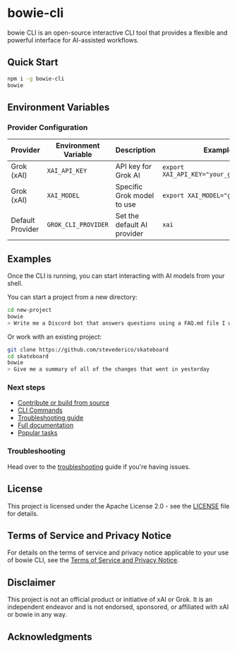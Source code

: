# bowie-cli
bowie CLI is an open-source interactive CLI tool that provides a flexible and powerful interface for AI-assisted workflows.

## Quick Start

```bash
npm i -g bowie-cli
bowie
```

## Environment Variables

### Provider Configuration

| Provider | Environment Variable | Description | Example |
|----------|---------------------|-------------|---------|
| Grok (xAI) | `XAI_API_KEY` | API key for Grok AI | `export XAI_API_KEY="your_grok_api_key"` |
| Grok (xAI) | `XAI_MODEL` | Specific Grok model to use | `export XAI_MODEL="grok-4-0709"` |
| Default Provider | `GROK_CLI_PROVIDER` | Set the default AI provider | `xai` | `export bowie_CLI_PROVIDER="xai"` |


## Examples

Once the CLI is running, you can start interacting with AI models from your shell.

You can start a project from a new directory:

```sh
cd new-project
bowie
> Write me a Discord bot that answers questions using a FAQ.md file I will provide
```

Or work with an existing project:

```sh
git clone https://github.com/stevederico/skateboard
cd skateboard
bowie
> Give me a summary of all of the changes that went in yesterday
```

### Next steps

- [Contribute or build from source](./CONTRIBUTING.md)
- [CLI Commands](./docs/cli/commands.md)
- [Troubleshooting guide](./docs/troubleshooting.md)
- [Full documentation](./docs/index.md)
- [Popular tasks](./docs/popular-tasks.md)

### Troubleshooting

Head over to the [troubleshooting](docs/troubleshooting.md) guide if you're
having issues.

## License

This project is licensed under the Apache License 2.0 - see the [LICENSE](LICENSE) file for details.

## Terms of Service and Privacy Notice

For details on the terms of service and privacy notice applicable to your use of bowie CLI, see the [Terms of Service and Privacy Notice](./docs/tos-privacy.md).

## Disclaimer

This project is not an official product or initiative of xAI or Grok. It is an independent endeavor and is not endorsed, sponsored, or affiliated with xAI or bowie in any way.

## Acknowledgments

